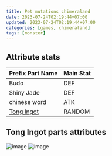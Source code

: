 ```yaml
---
title: Pet mutations chimeraland
date: 2023-07-24T02:19:44+07:00
updated: 2023-07-24T02:19:44+07:00
categories: [games, chimeraland]
tags: [monster]
---
```


## Attribute stats

| Prefix Part Name | Main Stat |
| :--- | :--- |
| Budo | DEF |
| Shiny Jade | DEF |
| chinese word | ATK |
| [Tong Ingot](#tong-ingot-parts-attributes) | RANDOM |

## Tong Ingot parts attributes
![image](https://github.com/dimaslanjaka/static-blog-generator-hexo/assets/12471057/f0b5636a-06ea-4309-98db-e2794a9a7fcc)
![image](https://github.com/dimaslanjaka/static-blog-generator-hexo/assets/12471057/e45ac6f5-ac7e-4648-8ff3-9a84c46a26f2)
